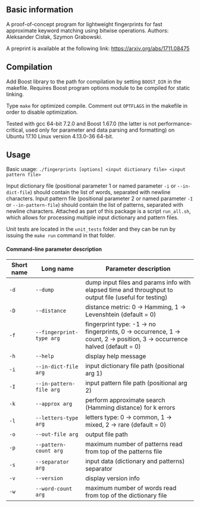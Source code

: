 ## Basic information

A proof-of-concept program for lightweight fingerprints for fast approximate keyword matching using bitwise operations. Authors: Aleksander Cisłak, Szymon Grabowski.

A preprint is available at the following link: https://arxiv.org/abs/1711.08475

## Compilation

Add Boost library to the path for compilation by setting `BOOST_DIR` in the makefile. Requires Boost program options module to be compiled for static linking.

Type `make` for optimized compile.
Comment out `OPTFLAGS` in the makefile in order to disable optimization.

Tested with gcc 64-bit 7.2.0 and Boost 1.67.0 (the latter is not performance-critical, used only for parameter and data parsing and formatting) on Ubuntu 17.10 Linux version 4.13.0-36 64-bit.

## Usage

Basic usage: `./fingerprints [options] <input dictionary file> <input pattern file>`

Input dictionary file (positional parameter 1 or named parameter `-i` or `--in-dict-file`) should contain the list of words, separated with newline characters.
Input pattern file (positional parameter 2 or named parameter `-I` or `--in-pattern-file`) should contain the list of patterns, separated with newline characters.
Attached as part of this package is a script `run_all.sh`, which allows for processing multiple input dictionary and pattern files.

Unit tests are located in the `unit_tests` folder and they can be run by issuing the `make run` command in that folder.

#### Command-line parameter description

Short name | Long name                | Parameter description
---------- | ------------------------ | ---------------------
`-d`       | `--dump`                 | dump input files and params info with elapsed time and throughput to output file (useful for testing)
`-D`       | `--distance`             | distance metric: 0 -> Hamming, 1 -> Levenshtein (default = 0)
`-f`       | `--fingerprint-type arg` | fingerprint type: -1 -> no fingerprints, 0 -> occurrence, 1 -> count, 2 -> position, 3 -> occurrence halved (default = 0)
`-h`       | `--help`                 | display help message
`-i`       | `--in-dict-file arg`     | input dictionary file path (positional arg 1)
`-I`       | `--in-pattern-file arg`  | input pattern file path (positional arg 2)
`-k`       | `--approx arg`           | perform approximate search (Hamming distance) for k errors
`-l`       | `--letters-type arg`     | letters type: 0 -> common, 1 -> mixed, 2 -> rare (default = 0)
`-o`       | `--out-file arg`         | output file path
`-p`       | `--pattern-count arg`    | maximum number of patterns read from top of the patterns file
`-s`       | `--separator arg`        | input data (dictionary and patterns) separator
`-v`       | `--version`              | display version info
`-w`       | `--word-count arg`       | maximum number of words read from top of the dictionary file

